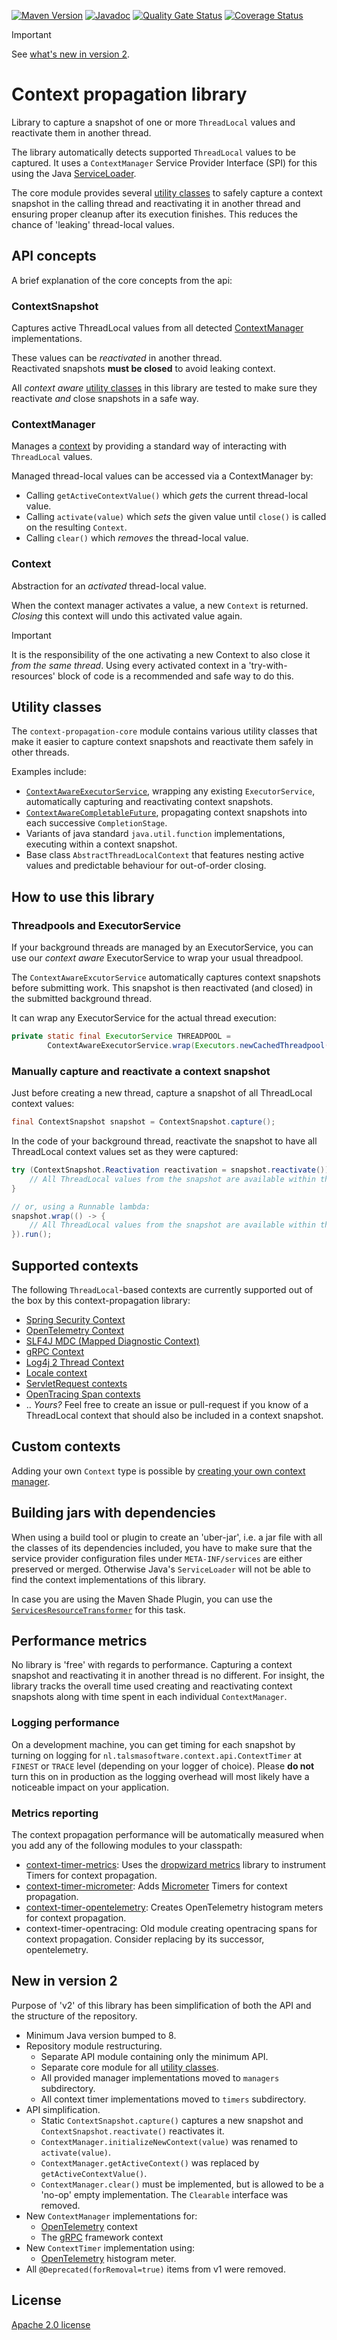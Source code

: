 [![Maven Version][maven-img]][maven]
[![Javadoc][javadoc-img]][javadoc]
[![Quality Gate Status](https://sonarcloud.io/api/project_badges/measure?project=talsma-ict_context-propagation&metric=alert_status)](https://sonarcloud.io/summary/new_code?id=talsma-ict_context-propagation)
[![Coverage Status][coveralls-img]][coveralls]

> [!IMPORTANT]
> See [what's new in version 2](#new-in-version-2).

# Context propagation library

Library to capture a snapshot of one or more `ThreadLocal` values and reactivate them in another thread.

The library automatically detects supported `ThreadLocal` values to be captured.
It uses a `ContextManager` Service Provider Interface (SPI) for this using the Java [ServiceLoader].

The core module provides several [utility classes](#utility-classes) to safely capture a context snapshot
in the calling thread and reactivating it in another thread and ensuring proper
cleanup after its execution finishes. This reduces the chance of 'leaking' thread-local
values.

## API concepts

A brief explanation of the core concepts from the api:

### ContextSnapshot

Captures active ThreadLocal values from all detected [ContextManager](#contextmanager) implementations.

These values can be _reactivated_ in another thread.  
Reactivated snapshots **must be closed** to avoid leaking context.

All _context aware_ [utility classes](#utility-classes) in this library are tested
to make sure they reactivate _and_ close snapshots in a safe way.

### ContextManager

Manages a [context](#context) by providing a standard way of interacting with `ThreadLocal` values.

Managed thread-local values can be accessed via a ContextManager by:

- Calling `getActiveContextValue()` which _gets_ the current thread-local value.
- Calling `activate(value)` which _sets_ the given value until `close()` is called on the resulting `Context`.
- Calling `clear()` which _removes_ the thread-local value.

### Context

Abstraction for an _activated_ thread-local value.

When the context manager activates a value, a new `Context` is returned.
_Closing_ this context will undo this activated value again.

> [!IMPORTANT]
> It is the responsibility of the one activating a new Context to also close it _from the same thread_.
> Using every activated context in a 'try-with-resources' block of code is a recommended and safe way to do this.

## Utility classes

The `context-propagation-core` module contains various utility classes 
that make it easier to capture context snapshots and reactivate them safely in other threads.

Examples include:

- [`ContextAwareExecutorService`][ContextAwareExecutorService], wrapping any existing `ExecutorService`,
  automatically capturing and reactivating context snapshots.
- [`ContextAwareCompletableFuture`][ContextAwareCompletableFuture],
  propagating context snapshots into each successive `CompletionStage`.
- Variants of java standard `java.util.function` implementations,
  executing within a context snapshot.
- Base class `AbstractThreadLocalContext` that features nesting active values and predictable behaviour for out-of-order closing. 

## How to use this library

### Threadpools and ExecutorService

If your background threads are managed by an ExecutorService,
you can use our _context aware_ ExecutorService to wrap your usual threadpool.

The `ContextAwareExcutorService` automatically captures context snapshots before submitting work. 
This snapshot is then reactivated (and closed) in the submitted background thread.  

It can wrap any ExecutorService for the actual thread execution:

```java
private static final ExecutorService THREADPOOL =
        ContextAwareExecutorService.wrap(Executors.newCachedThreadpool());
```

### Manually capture and reactivate a context snapshot

Just before creating a new thread, capture a snapshot of all ThreadLocal context
values:

```java
final ContextSnapshot snapshot = ContextSnapshot.capture();
```

In the code of your background thread, reactivate the snapshot to have all ThreadLocal
context values set as they were captured:

```java
try (ContextSnapshot.Reactivation reactivation = snapshot.reactivate()) {
    // All ThreadLocal values from the snapshot are available within this block
}

// or, using a Runnable lambda:
snapshot.wrap(() -> {
    // All ThreadLocal values from the snapshot are available within this block
}).run();
```

## Supported contexts

The following `ThreadLocal`-based contexts are currently supported
out of the box by this context-propagation library:

- [Spring Security Context]
- [OpenTelemetry Context][opentelemetry context propagation]
- [SLF4J MDC (Mapped Diagnostic Context)][slf4j mdc propagation]
- [gRPC Context](managers/context-manager-grpc)
- [Log4j 2 Thread Context][log4j2 thread context propagation]
- [Locale context][locale context]
- [ServletRequest contexts][servletrequest propagation]
- [OpenTracing Span contexts][opentracing span propagation]
- .. _Yours?_
  Feel free to create an issue or pull-request if you know of
  a ThreadLocal context that should also be included in a context snapshot.

## Custom contexts

Adding your own `Context` type is possible
by [creating your own context manager](context-propagation-api/README.md#creating-your-own-context-manager).

## Building jars with dependencies

When using a build tool or plugin to create an 'uber-jar', i.e. a jar file with all
the classes of its dependencies included, you have to make sure that the service
provider configuration files under `META-INF/services` are either preserved or
merged. Otherwise Java's `ServiceLoader` will not be able to find the context
implementations of this library.

In case you are using the Maven Shade Plugin, you can use the
[
`ServicesResourceTransformer`](https://maven.apache.org/plugins/maven-shade-plugin/examples/resource-transformers.html#ServicesResourceTransformer)
for this task.

## Performance metrics

No library is 'free' with regards to performance.
Capturing a context snapshot and reactivating it in another thread is no different.
For insight, the library tracks the overall time used creating and reactivating
context snapshots along with time spent in each individual `ContextManager`.

### Logging performance

On a development machine, you can get timing for each snapshot by turning on logging
for `nl.talsmasoftware.context.api.ContextTimer` at `FINEST` or `TRACE` level
(depending on your logger of choice).
Please **do not** turn this on in production as the logging overhead will most likely
have a noticeable impact on your application.

### Metrics reporting

The context propagation performance will be automatically measured
when you add any of the following modules to your classpath:

- [context-timer-metrics](timers/context-timer-metrics): 
  Uses the [dropwizard metrics](https://metrics.dropwizard.io/) library
  to instrument Timers for context propagation.
- [context-timer-micrometer](timers/context-timer-micrometer):
  Adds [Micrometer] Timers for context propagation.
- [context-timer-opentelemetry](timers/context-timer-opentelemetry):
  Creates OpenTelemetry histogram meters for context propagation.
- context-timer-opentracing:
  Old module creating opentracing spans for context propagation.
  Consider replacing by its successor, opentelemetry.

## New in version 2

Purpose of 'v2' of this library has been simplification of both the API
and the structure of the repository.

- Minimum Java version bumped to 8.
- Repository module restructuring.
  - Separate API module containing only the minimum API.
  - Separate core module for all [utility classes](#utility-classes).
  - All provided manager implementations moved to `managers` subdirectory.
  - All context timer implementations moved to `timers` subdirectory.
- API simplification. 
  - Static `ContextSnapshot.capture()` captures a new snapshot and `ContextSnapshot.reactivate()` reactivates it.
  - `ContextManager.initializeNewContext(value)` was renamed to `activate(value)`.
  - `ContextManager.getActiveContext()` was replaced by `getActiveContextValue()`.
  - `ContextManager.clear()` must be implemented, but is allowed to be a 'no-op' empty implementation. The `Clearable` interface was removed.
- New `ContextManager` implementations for:
  - [OpenTelemetry](managers/context-manager-opentelemetry) context
  - The [gRPC](managers/context-manager-grpc) framework context
- New `ContextTimer` implementation using:
  - [OpenTelemetry](timers/context-timer-opentelemetry) histogram meter.
- All `@Deprecated(forRemoval=true)` items from v1 were removed.

## License

[Apache 2.0 license](LICENSE)


  [maven-img]: https://img.shields.io/maven-central/v/nl.talsmasoftware.context/context-propagation
  [maven]: https://search.maven.org/search?q=g:nl.talsmasoftware.context
  [release-img]: https://img.shields.io/github/release/talsma-ict/context-propagation.svg
  [release]: https://github.com/talsma-ict/context-propagation/releases
  [coveralls-img]: https://coveralls.io/repos/github/talsma-ict/context-propagation/badge.svg
  [coveralls]: https://coveralls.io/github/talsma-ict/context-propagation
  [javadoc-img]: https://www.javadoc.io/badge/nl.talsmasoftware.context/context-propagation.svg
  [javadoc]: https://www.javadoc.io/doc/nl.talsmasoftware.context/context-propagation

  [locale context]: managers/context-manager-locale
  [log4j2 thread context propagation]: managers/context-manager-log4j2
  [opentelemetry context propagation]: managers/context-manager-opentelemetry
  [opentracing span propagation]: managers/context-manager-opentracing
  [serviceloader]: https://docs.oracle.com/javase/8/docs/api/index.html?java/util/ServiceLoader.html
  [servletrequest propagation]: managers/context-manager-servletrequest
  [slf4j mdc propagation]: managers/context-manager-slf4j
  [spring security context]: managers/context-manager-spring-security
  [context propagation metrics]: timers/context-timer-metrics
  [context propagation micrometer]: timers/context-timer-micrometer
  [micrometer]: https://micrometer.io
  [ContextAwareExecutorService]: https://javadoc.io/doc/nl.talsmasoftware.context/context-propagation/latest/nl/talsmasoftware/context/core/concurrent/ContextAwareExecutorService.html
  [ContextAwareCompletableFuture]: context-propagation-core/README.md#contextawarecompletablefuture
